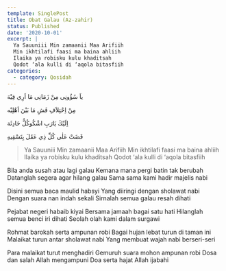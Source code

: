 ```yaml
---
template: SinglePost
title: Obat Galau (Az-zahir)
status: Published
date: '2020-10-01'
excerpt: |
  Ya Sauuniii Min zamaanii Maa Arifiih
  Min ikhtilafi faasi ma baina ahliih
  Ilaika ya robisku kulu khaditsah
  Qodot ‘ala kulli di ‘aqola bitasfiih
categories:
  - category: Qosidah
---
```

ياَ سُؤُونِي مِنْ زَمَانِي مَا اَرِي فِيْهَ 
  
مِنْ اِحْتِلاَفِ فَشِ مَا بَيْنَ اَهْلِيْه 
 
اِلَيْكَ يَارَبِ اشْكُوكُلُّ حَادِثَة  

قَضَتْ عَلٰى كُلِّ ذِي عَقَلَ بِتَسْفِيهِ  

> Ya Sauuniii Min zamaanii Maa Arifiih
Min ikhtilafi faasi ma baina ahliih
Ilaika ya robisku kulu khaditsah
Qodot ‘ala kulli di ‘aqola bitasfiih

Bila anda susah atau lagi galau
Kemana mana pergi batin tak berubah
Datanglah segera agar hilang galau
Sama sama kami hadir majelis nabi

Disini semua baca maulid habsyi
Yang diiringi dengan sholawat nabi
Dengan suara nan indah sekali
Sirnalah semua galau resah dihati

Pejabat negeri habaib kiyai
Bersama jamaah bagai satu hati
Hilanglah semua benci iri dihati
Seolah olah kami dalam surgawi

Rohmat barokah serta ampunan robi
Bagai hujan lebat turun di taman ini
Malaikat turun antar sholawat nabi
Yang membuat wajah nabi berseri-seri

Para malaikat turut menghadiri
Gemuruh suara mohon ampunan robi
Dosa dan salah Allah mengampuni
Doa serta hajat Allah ijabahi
